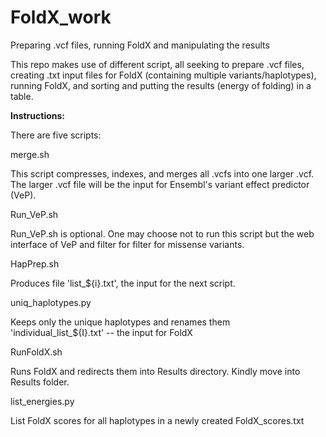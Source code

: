 # FoldX_work
Preparing .vcf files, running FoldX and manipulating the results

This repo makes use of different script, all seeking to prepare .vcf files, creating .txt input files for FoldX (containing multiple variants/haplotypes), running FoldX, and sorting and putting the results (energy of folding) in a table.

******Instructions:******



There are five scripts:


merge.sh

This script compresses, indexes, and merges all .vcfs into one larger .vcf. The larger .vcf file will be the input for Ensembl's variant effect predictor (VeP).

Run_VeP.sh

Run_VeP.sh is optional. One may choose not to run this script but the web interface of VeP and filter for filter for missense variants.

HapPrep.sh

Produces file 'list_${i}.txt', the input for the next script.

uniq_haplotypes.py

Keeps only the unique haplotypes and renames them 'individual_list_${I}.txt' -- the input for FoldX

RunFoldX.sh

Runs FoldX and redirects them into Results directory. Kindly move into Results folder.

list_energies.py

List FoldX scores for all haplotypes in a newly created FoldX_scores.txt
